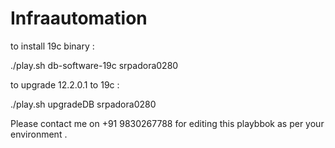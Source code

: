 # Infraautomation

to install 19c binary : 

./play.sh db-software-19c srpadora0280

to upgrade 12.2.0.1 to 19c : 

./play.sh upgradeDB srpadora0280


Please contact me on +91 9830267788 for editing this playbbok as per your environment . 




